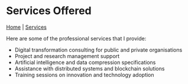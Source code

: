 # Services Offered

<nav>
  <a href="/">Home</a> |
  <a href="/services.html">Services</a>
</nav>

Here are some of the professional services that I provide:

- Digital transformation consulting for public and private organisations
- Project and research management support
- Artificial intelligence and data compression specifications
- Assistance with distributed systems and blockchain solutions
- Training sessions on innovation and technology adoption

